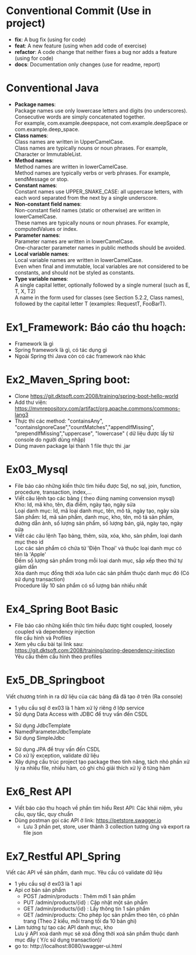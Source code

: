 # Conventional Commit (Use in project)
- **fix**: A bug fix (using for code)
- **feat**: A new feature (using when add code of exercise)
- **refactor**: A code change that neither fixes a bug nor adds a feature (using for code)
- **docs**: Documentation only changes (use for readme, report)
# Conventional Java
- **Package names**:\
Package names use only lowercase letters and digits (no underscores). Consecutive words are simply concatenated together.\
For example, com.example.deepspace, not com.example.deepSpace or com.example.deep_space.
- **Class names**:\
Class names are written in UpperCamelCase.\
Class names are typically nouns or noun phrases. For example, Character or ImmutableList. 
- **Method names**:\
Method names are written in lowerCamelCase.\
Method names are typically verbs or verb phrases. For example, sendMessage or stop.
- **Constant names**:\
Constant names use UPPER_SNAKE_CASE: all uppercase letters, with each word separated from the next by a single underscore.
- **Non-constant field names**:\
Non-constant field names (static or otherwise) are written in lowerCamelCase.\
These names are typically nouns or noun phrases. For example, computedValues or index.
- **Parameter names**:\
Parameter names are written in lowerCamelCase.\
One-character parameter names in public methods should be avoided.
- **Local variable names**:\
Local variable names are written in lowerCamelCase.\
Even when final and immutable, local variables are not considered to be constants, and should not be styled as constants.
- **Type variable names**:\
A single capital letter, optionally followed by a single numeral (such as E, T, X, T2)\
A name in the form used for classes (see Section 5.2.2, Class names), followed by the capital letter T (examples: RequestT, FooBarT).

# Ex1_Framework: Báo cáo thu hoạch:
- Framework là gì
- Spring framework là gì, có tác dụng gì
- Ngoài Spring thì Java còn có các framework nào khác
# Ex2_Maven_Spring boot:
- Clone https://git.dktsoft.com:2008/training/spring-boot-hello-world
- Add thư viện: https://mvnrepository.com/artifact/org.apache.commons/commons-lang3
- Thực thi các method: "containsAny", "containsIgnoreCase","countMatches","appendIfMissing", "prependIfMissing","uppercase", "lowercase" ( dữ liệu được lấy từ console do người dùng nhập)
- Dùng maven package lại thành 1 file thực thi .jar
# Ex03_Mysql
- File báo cáo những kiến thức tìm hiểu được Sql, no sql, join, function, procedure, transaction, index,...
- Viết câu lệnh tạo các bảng ( theo đúng naming convension mysql)\
Kho: Id, mã kho, tên, địa điểm, ngày tạo, ngày sửa\
Loại danh mục: Id, mã loại danh mục, tên, mô tả, ngày tạo, ngày sửa\
Sản phẩm: Id, mã sản phẩm, danh mục, kho, tên, mô tả sản phẩm, đường dẫn ảnh, số lượng sản phẩm, số lượng bán, giá, ngày tạo, ngày sửa
- Viết các câu lệnh
Tạo bảng, thêm, sửa, xóa, kho, sản phẩm, loại danh mục theo id\
Lọc các sản phẩm có chứa từ 'Điện Thoại' và thuộc loại danh mục có tên là 'Apple'\
Đếm số lượng sản phẩm trong mỗi loại danh mục, sắp xếp theo thứ tự giảm dần\
Xóa danh mục đồng thời xóa luôn các sản phẩm thuộc danh mục đó (Có sử dụng transaction)\
Procedure lấy 10 sản phẩm có số lượng bán nhiều nhất
# Ex4_Spring Boot Basic
- File báo cáo những kiến thức tìm hiểu được tight coupled, loosely coupled và dependency injection\
file cấu hình và Profiles
- Xem yêu cầu bài tại link sau:\
https://git.dktsoft.com:2008/training/spring-dependency-injection \
Yêu cầu thêm cấu hình theo profiles
# Ex5_DB_Springboot
Viết chương trình in ra dữ liệu của các bảng đã đã tạo ở trên (Ra console)
- 1 yêu cầu sql ở ex03 là 1 hàm xử lý riêng ở lớp service
- Sử dụng Data Access with JDBC để truy vấn đến CSDL
+ Sử dụng JdbcTemplate
+ NamedParameterJdbcTemplate
+ Sử dụng SimpleJdbc
- Sử dụng JPA để truy vấn đến CSDL
- Có xử lý exception, validate dữ liệu
- Xây dựng cấu trúc project tạo package theo tính năng, tách nhỏ phần xử lý ra nhiều file, nhiều hàm, có ghi chú giải thích xử lý ở từng hàm
# Ex6_Rest API
- Viết báo cáo thu hoạch về phần tìm hiểu Rest API: Các khái niệm, yêu cầu, quy tắc, quy chuẩn
- Dùng postman gọi các API ở link: https://petstore.swagger.io
   + Lưu 3 phần pet, store, user thành 3 collection tương ứng và export ra file json
# Ex7_Restful API_Spring
Viết các API về sản phẩm, danh mục. Yêu cầu có validate dữ liệu
- 1 yêu cầu sql ở ex03 là 1 api
- Api cơ bản sản phẩm
   + POST /admin/products : Thêm mới 1 sản phẩm
   + PUT /admin/products/{id} : Cập nhật một sản phẩm
   + GET /admin/products/{id} : Lấy thông tin 1 sản phẩm
   + GET /admin/products: Cho phép lọc sản phẩm theo tên, có phân trang (Theo 2 kiểu, mỗi trang tối đa 10 bản ghi)
- Làm tương tự tạo các API danh mục, kho\
Lưu ý API xoá danh mục sẽ xoá đồng thời xoá sản phẩm thuộc danh mục đấy ( Y/c sử dụng transaction)/
- go to: http://localhost:8080/swagger-ui.html